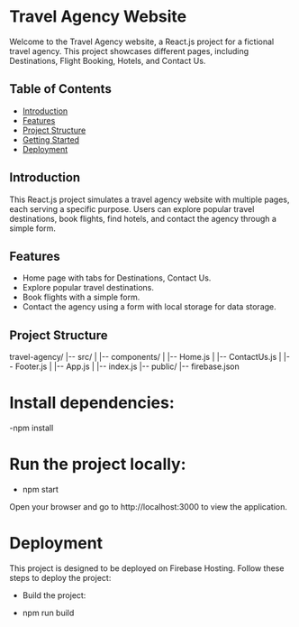 # Travel Agency Website

Welcome to the Travel Agency website, a React.js project for a fictional travel agency. This project showcases different pages, including Destinations, Flight Booking, Hotels, and Contact Us.

## Table of Contents

- [Introduction](#introduction)
- [Features](#features)
- [Project Structure](#project-structure)
- [Getting Started](#getting-started)
- [Deployment](#deployment)

## Introduction

This React.js project simulates a travel agency website with multiple pages, each serving a specific purpose. Users can explore popular travel destinations, book flights, find hotels, and contact the agency through a simple form.

## Features

- Home page with tabs for Destinations, Contact Us.
- Explore popular travel destinations.
- Book flights with a simple form.
- Contact the agency using a form with local storage for data storage.

## Project Structure

travel-agency/
|-- src/
| |-- components/
| |-- Home.js
| |-- ContactUs.js
| |-- Footer.js
| |-- App.js
| |-- index.js
|-- public/
|-- firebase.json

# Install dependencies:

-npm install

# Run the project locally:

- npm start

Open your browser and go to http://localhost:3000 to view the application.

# Deployment

This project is designed to be deployed on Firebase Hosting. Follow these steps to deploy the project:

- Build the project:

- npm run build
